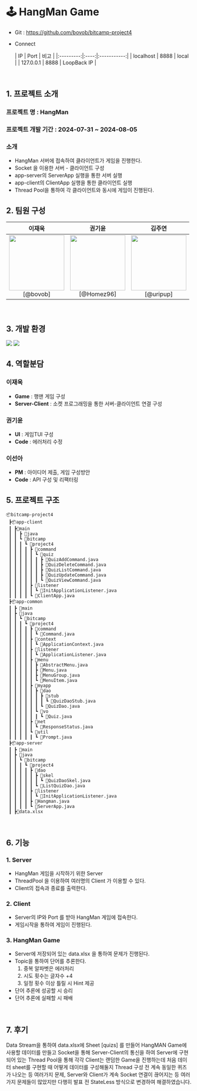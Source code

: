 # 🕹️ HangMan Game


- Git : https://github.com/bovob/bitcamp-project4
- Connect
  <br>

  |    IP     | Port |     비고      |
      |:---------:|:----:|:-----------:|
  | localhost | 8888 |    local    |
  | 127.0.0.1 | 8888 | LoopBack IP |

<br>

## 1. 프로젝트 소개

### 프로젝트 명 : HangMan

### 프로젝트 개발 기간 : 2024-07-31 ~ 2024-08-05

### 소개

- HangMan 서버에 접속하여 클라이언트가 게임을 진행한다.
- Socket 을 이용한 서버 - 클라이언트 구성
- app-server의 ServerApp 실행을 통한 서버 실행
- app-client의 ClientApp 실행을 통한 클라이언트 실행
- Thread Pool을 통하여 각 클라이언트와 동시에 게임이 진행된다.
  <br>

## 2. 팀원 구성

<div align="center">

| **이재욱** |                                                **권기윤**                                                |                                                **김주연**                                                 |
| :--------: |:-----------------------------------------------------------------------------------------------------:|:------------------------------------------------------------------------------------------------------:|
| <img src="https://avatars.githubusercontent.com/u/66761864?v=4" height=150 width=150> <br/> [@bovob] | <img src="https://avatars.githubusercontent.com/u/147612945?v=4" height=150 width=150> <br/> [@Homez96] | <img src="https://avatars.githubusercontent.com/u/148393841?v=4" height=150 width=150> <br/> [@uripup] |

</div>
<br>

## 3. 개발 환경

<img src="https://img.shields.io/badge/Java-007396?style=flastic&logo=OpenJDK&logoColor=white"/>  <img src="https://img.shields.io/badge/IntelliJ-000000?style=flastic&logo=intellijidea&logoColor=white"/>
<br>

## 4. 역할분담

### 이재욱

* **Game** : 행맨 게임 구성
* **Server-Client** : 소켓 프로그래밍을 통한 서버-클라이언트 연결 구성

### 권기윤

- **UI** : 게임TUI 구성
- **Code** : 에러처리 수정

### 이선아

- **PM** : 아이디어 제출, 게임 구성방안
- **Code** : API 구성 및 리팩터링
  <br>

## 5. 프로젝트 구조

``````
📦bitcamp-project4
 ┣📦app-client
 ┃ ┣📂main
 ┃ ┃ ┣ 📂java
 ┃ ┃ ┗ 📂bitcamp
 ┃ ┃ ┃ ┗ 📂project4
 ┃ ┃ ┃ ┃ ┣ 📂command
 ┃ ┃ ┃ ┃ ┃ ┗ 📂quiz
 ┃ ┃ ┃ ┃ ┃ ┃ ┣ 📜QuizAddCommand.java
 ┃ ┃ ┃ ┃ ┃ ┃ ┣ 📜QuizDeleteCommand.java
 ┃ ┃ ┃ ┃ ┃ ┃ ┣ 📜QuizListCommand.java
 ┃ ┃ ┃ ┃ ┃ ┃ ┣ 📜QuizUpdateCommand.java
 ┃ ┃ ┃ ┃ ┃ ┃ ┗ 📜QuizViewCommand.java
 ┃ ┃ ┃ ┃ ┣ 📂listener
 ┃ ┃ ┃ ┃ ┃ ┗ 📜InitApplicationListener.java
 ┃ ┃ ┃ ┃ ┗ 📜ClientApp.java
 ┣📦app-common
 ┃ ┣ 📂main
 ┃ ┣ 📂java
 ┃ ┃ ┗ 📂bitcamp
 ┃ ┃ ┃ ┗ 📂project4
 ┃ ┃ ┃ ┃ ┣ 📂command
 ┃ ┃ ┃ ┃ ┃ ┗ 📜Command.java
 ┃ ┃ ┃ ┃ ┣ 📂context
 ┃ ┃ ┃ ┃ ┃ ┗ 📜ApplicationContext.java
 ┃ ┃ ┃ ┃ ┣ 📂listener
 ┃ ┃ ┃ ┃ ┃ ┗ 📜ApplicationListener.java
 ┃ ┃ ┃ ┃ ┣ 📂menu
 ┃ ┃ ┃ ┃ ┃ ┣ 📜AbstractMenu.java
 ┃ ┃ ┃ ┃ ┃ ┣ 📜Menu.java
 ┃ ┃ ┃ ┃ ┃ ┣ 📜MenuGroup.java
 ┃ ┃ ┃ ┃ ┃ ┗ 📜MenuItem.java
 ┃ ┃ ┃ ┃ ┣ 📂myapp
 ┃ ┃ ┃ ┃ ┃ ┣ 📂dao
 ┃ ┃ ┃ ┃ ┃ ┃ ┣ 📂stub
 ┃ ┃ ┃ ┃ ┃ ┃ ┃ ┗ 📜QuizDaoStub.java
 ┃ ┃ ┃ ┃ ┃ ┃ ┗ 📜QuizDao.java
 ┃ ┃ ┃ ┃ ┃ ┗ 📂vo
 ┃ ┃ ┃ ┃ ┃ ┃ ┗ 📜Quiz.java
 ┃ ┃ ┃ ┃ ┣ 📂net
 ┃ ┃ ┃ ┃ ┃ ┗ 📜ResponseStatus.java
 ┃ ┃ ┃ ┃ ┗ 📂util
 ┃ ┃ ┃ ┃ ┃ ┗ 📜Prompt.java
 ┣📦app-server
 ┃ ┣ 📂main
 ┃ ┣ 📂java
 ┃ ┃ ┗ 📂bitcamp
 ┃ ┃ ┃ ┗ 📂project4
 ┃ ┃ ┃ ┃ ┣ 📂dao
 ┃ ┃ ┃ ┃ ┃ ┣ 📂skel
 ┃ ┃ ┃ ┃ ┃ ┃ ┗ 📜QuizDaoSkel.java
 ┃ ┃ ┃ ┃ ┃ ┗ 📜ListQuizDao.java
 ┃ ┃ ┃ ┃ ┣ 📂listener
 ┃ ┃ ┃ ┃ ┃ ┗ 📜InitApplicationListener.java
 ┃ ┃ ┃ ┃ ┣ 📜Hangman.java
 ┃ ┃ ┃ ┃ ┗ 📜ServerApp.java
 ┃ ┣📜data.xlsx
``````
<br>

## 6. 기능

### 1. Server
- HangMan 게임을 시작하기 위한 Server
- ThreadPool 을 이용하여 여러명의 Client 가 이용할 수 있다.
- Client의 접속과 종료를 출력한다.



### 2. Client
- Server의 IP와 Port 를 받아 HangMan 게임에 접속한다.
- 게임시작을 통하여 게임이 진행된다.



### 3. HangMan Game
- Server에 저장되어 있는 data.xlsx 을 통하여 문제가 진행된다. 
- Topic을 통하여 단어를 추론한다.
  1) 중복 알파벳은 에러처리
  2) 시도 횟수는 글자수 +4
  3) 일정 횟수 이상 틀릴 시 Hint 제공
- 단어 추론에 성공할 시 승리
- 단어 추론에 실패할 시 패배

<br>

## 7. 후기
Data Stream을 통하여 data.xlsx에 Sheet [quizs] 를 만들어 HangMAN Game에 사용할 데이터를 만들고 
Socket을 통해 Server-Client의 통신을 하여 Server에 구현되어 있는 Thread Pool을 통해 
각각 Client는 랜덤한 Game을 진행하는데 처음 데이터 sheet를 구현할 때 어떻게 데이터를 구성해둘지
Thread 구성 전 계속 동일한 퀴즈가 나오는 등 여러가지 문제, Server와 Client가 계속 Socket 연결이 끊어지는 등 
여러가지 문제들이 많았지만 다행히 발표 전 StateLess 방식으로 변경하여 해결하였습니다.